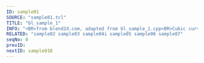 ```yaml
---
ID: sample01
SOURCE: "sample01.tcl"
TITLE: "bl_sample_1"
INFO: "<BR>from blend2d.com, adapted from bl_sample_1.cpp<BR>Cubic curves"
RELATED: "sample02 sample03 sample04i sample05 sample06 sample07"
seqNo: 0
prevID: 
nextID: sample010
---
```

